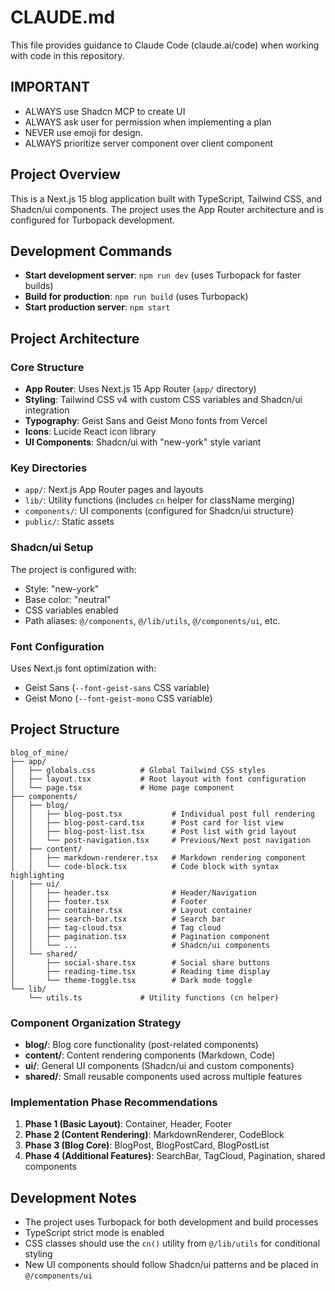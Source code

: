 # CLAUDE.md

This file provides guidance to Claude Code (claude.ai/code) when working with code in this repository.

## IMPORTANT
- ALWAYS use Shadcn MCP to create UI
- ALWAYS ask user for permission when implementing a plan
- NEVER use emoji for design.
- ALWAYS prioritize server component over client component

## Project Overview

This is a Next.js 15 blog application built with TypeScript, Tailwind CSS, and Shadcn/ui components. The project uses the App Router architecture and is configured for Turbopack development.

## Development Commands

- **Start development server**: `npm run dev` (uses Turbopack for faster builds)
- **Build for production**: `npm run build` (uses Turbopack)
- **Start production server**: `npm start`

## Project Architecture

### Core Structure
- **App Router**: Uses Next.js 15 App Router (`app/` directory)
- **Styling**: Tailwind CSS v4 with custom CSS variables and Shadcn/ui integration
- **Typography**: Geist Sans and Geist Mono fonts from Vercel
- **Icons**: Lucide React icon library
- **UI Components**: Shadcn/ui with "new-york" style variant

### Key Directories
- `app/`: Next.js App Router pages and layouts
- `lib/`: Utility functions (includes `cn` helper for className merging)
- `components/`: UI components (configured for Shadcn/ui structure)
- `public/`: Static assets

### Shadcn/ui Setup
The project is configured with:
- Style: "new-york"
- Base color: "neutral" 
- CSS variables enabled
- Path aliases: `@/components`, `@/lib/utils`, `@/components/ui`, etc.

### Font Configuration
Uses Next.js font optimization with:
- Geist Sans (`--font-geist-sans` CSS variable)
- Geist Mono (`--font-geist-mono` CSS variable)

## Project Structure

```
blog_of_mine/
├── app/
│   ├── globals.css          # Global Tailwind CSS styles
│   ├── layout.tsx           # Root layout with font configuration
│   └── page.tsx             # Home page component
├── components/
│   ├── blog/
│   │   ├── blog-post.tsx           # Individual post full rendering
│   │   ├── blog-post-card.tsx      # Post card for list view
│   │   ├── blog-post-list.tsx      # Post list with grid layout
│   │   └── post-navigation.tsx     # Previous/Next post navigation
│   ├── content/
│   │   ├── markdown-renderer.tsx   # Markdown rendering component
│   │   └── code-block.tsx          # Code block with syntax highlighting
│   ├── ui/
│   │   ├── header.tsx              # Header/Navigation
│   │   ├── footer.tsx              # Footer
│   │   ├── container.tsx           # Layout container
│   │   ├── search-bar.tsx          # Search bar
│   │   ├── tag-cloud.tsx           # Tag cloud
│   │   ├── pagination.tsx          # Pagination component
│   │   └── ...                     # Shadcn/ui components
│   └── shared/
│       ├── social-share.tsx        # Social share buttons
│       ├── reading-time.tsx        # Reading time display
│       └── theme-toggle.tsx        # Dark mode toggle
└── lib/
    └── utils.ts             # Utility functions (cn helper)

```

### Component Organization Strategy

- **blog/**: Blog core functionality (post-related components)
- **content/**: Content rendering components (Markdown, Code)
- **ui/**: General UI components (Shadcn/ui and custom components)
- **shared/**: Small reusable components used across multiple features

### Implementation Phase Recommendations

1. **Phase 1 (Basic Layout)**: Container, Header, Footer
2. **Phase 2 (Content Rendering)**: MarkdownRenderer, CodeBlock
3. **Phase 3 (Blog Core)**: BlogPost, BlogPostCard, BlogPostList
4. **Phase 4 (Additional Features)**: SearchBar, TagCloud, Pagination, shared components

## Development Notes

- The project uses Turbopack for both development and build processes
- TypeScript strict mode is enabled
- CSS classes should use the `cn()` utility from `@/lib/utils` for conditional styling
- New UI components should follow Shadcn/ui patterns and be placed in `@/components/ui`